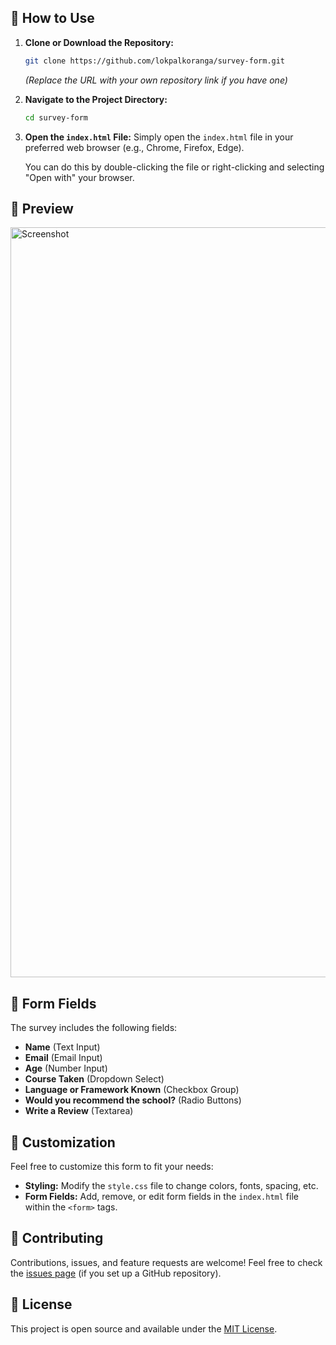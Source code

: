 
## 🚀 How to Use

1.  **Clone or Download the Repository:**
    ```bash
    git clone https://github.com/lokpalkoranga/survey-form.git
    ```
    *(Replace the URL with your own repository link if you have one)*

2.  **Navigate to the Project Directory:**
    ```bash
    cd survey-form
    ```

3.  **Open the `index.html` File:**
    Simply open the `index.html` file in your preferred web browser (e.g., Chrome, Firefox, Edge).

    You can do this by double-clicking the file or right-clicking and selecting "Open with" your browser.

## 📸 Preview

<img width="1920" height="1200" alt="Screenshot" src="https://github.com/user-attachments/assets/8cf855ee-1a58-4771-bd60-b5294d965ee1" />

## 📝 Form Fields

The survey includes the following fields:
- **Name** (Text Input)
- **Email** (Email Input)
- **Age** (Number Input)
- **Course Taken** (Dropdown Select)
- **Language or Framework Known** (Checkbox Group)
- **Would you recommend the school?** (Radio Buttons)
- **Write a Review** (Textarea)

## 🔧 Customization

Feel free to customize this form to fit your needs:
- **Styling:** Modify the `style.css` file to change colors, fonts, spacing, etc.
- **Form Fields:** Add, remove, or edit form fields in the `index.html` file within the `<form>` tags.

## 🤝 Contributing

Contributions, issues, and feature requests are welcome! Feel free to check the [issues page](#) (if you set up a GitHub repository).

## 📄 License

This project is open source and available under the [MIT License](LICENSE).
